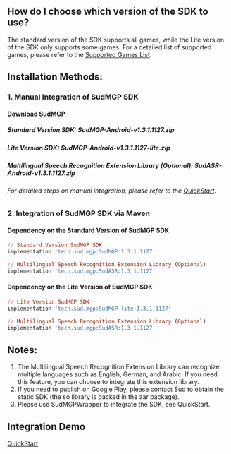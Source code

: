 ## How do I choose which version of the SDK to use? 
The standard version of the SDK supports all games, while the Lite version of the SDK only supports some games. For a detailed list of supported games, please refer to the [Supported Games List](https://docs.sud.tech/zh-CN/app/Client/StartUp.html). 
 
## Installation Methods: 
### 1. Manual Integration of SudMGP SDK 
#### Download [SudMGP](https://github.com/SudTechnology/sud-mgp-android/releases) 
##### Standard Version SDK: SudMGP-Android-v1.3.1.1127.zip 
##### Lite Version SDK: SudMGP-Android-v1.3.1.1127-lite.zip 
##### Multilingual Speech Recognition Extension Library (Optional): SudASR-Android-v1.3.1.1127.zip 
###### For detailed steps on manual integration, please refer to the [QuickStart](https://github.com/SudTechnology/hello-sud-plus-android/blob/master/project/QuickStart/README.md). 
### 2. Integration of SudMGP SDK via Maven 
#### Dependency on the Standard Version of SudMGP SDK
```ruby
// Standard Version SudMGP SDK
implementation 'tech.sud.mgp:SudMGP:1.3.1.1127'

// Multilingual Speech Recognition Extension Library (Optional)
implementation 'tech.sud.mgp:SudASR:1.3.1.1127'
```
#### Dependency on the Lite Version of SudMGP SDK
```ruby
// Lite Version SudMGP SDK
implementation 'tech.sud.mgp:SudMGP-lite:1.3.1.1127'

// Multilingual Speech Recognition Extension Library (Optional)
implementation 'tech.sud.mgp:SudASR:1.3.1.1127'
```
## Notes:   
1. The Multilingual Speech Recognition Extension Library can recognize multiple languages such as English, German, and Arabic. If you need this feature, you can choose to integrate this extension library.    
2. If you need to publish on Google Play, please contact Sud to obtain the static SDK (the so library is packed in the aar package).    
3. Please use SudMGPWrapper to integrate the SDK, see QuickStart. 
 
## Integration Demo 
[QuickStart](https://github.com/SudTechnology/hello-sud-plus-android/blob/master/project/QuickStart/README.md)
